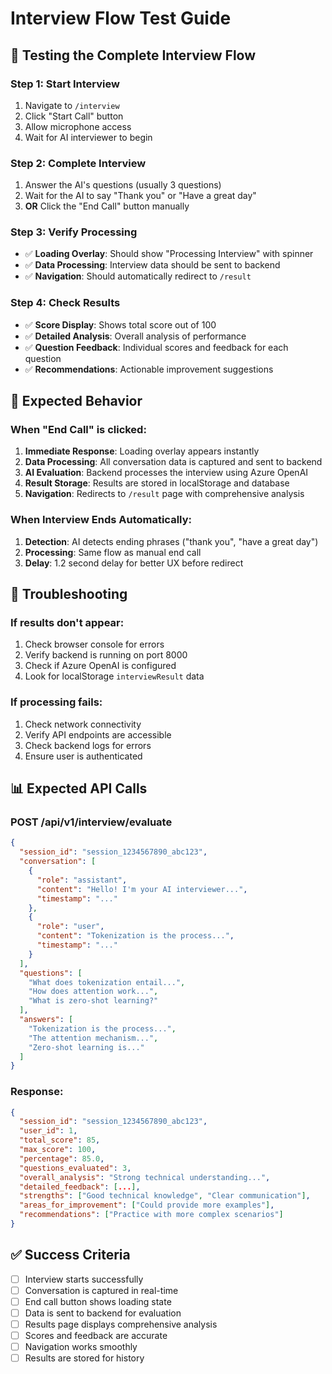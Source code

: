 # Interview Flow Test Guide

## 🧪 Testing the Complete Interview Flow

### **Step 1: Start Interview**

1. Navigate to `/interview`
2. Click "Start Call" button
3. Allow microphone access
4. Wait for AI interviewer to begin

### **Step 2: Complete Interview**

1. Answer the AI's questions (usually 3 questions)
2. Wait for the AI to say "Thank you" or "Have a great day"
3. **OR** Click the "End Call" button manually

### **Step 3: Verify Processing**

- ✅ **Loading Overlay**: Should show "Processing Interview" with spinner
- ✅ **Data Processing**: Interview data should be sent to backend
- ✅ **Navigation**: Should automatically redirect to `/result`

### **Step 4: Check Results**

- ✅ **Score Display**: Shows total score out of 100
- ✅ **Detailed Analysis**: Overall analysis of performance
- ✅ **Question Feedback**: Individual scores and feedback for each question
- ✅ **Recommendations**: Actionable improvement suggestions

## 🔧 Expected Behavior

### **When "End Call" is clicked:**

1. **Immediate Response**: Loading overlay appears instantly
2. **Data Processing**: All conversation data is captured and sent to backend
3. **AI Evaluation**: Backend processes the interview using Azure OpenAI
4. **Result Storage**: Results are stored in localStorage and database
5. **Navigation**: Redirects to `/result` page with comprehensive analysis

### **When Interview Ends Automatically:**

1. **Detection**: AI detects ending phrases ("thank you", "have a great day")
2. **Processing**: Same flow as manual end call
3. **Delay**: 1.2 second delay for better UX before redirect

## 🐛 Troubleshooting

### **If results don't appear:**

1. Check browser console for errors
2. Verify backend is running on port 8000
3. Check if Azure OpenAI is configured
4. Look for localStorage `interviewResult` data

### **If processing fails:**

1. Check network connectivity
2. Verify API endpoints are accessible
3. Check backend logs for errors
4. Ensure user is authenticated

## 📊 Expected API Calls

### **POST /api/v1/interview/evaluate**

```json
{
  "session_id": "session_1234567890_abc123",
  "conversation": [
    {
      "role": "assistant",
      "content": "Hello! I'm your AI interviewer...",
      "timestamp": "..."
    },
    {
      "role": "user",
      "content": "Tokenization is the process...",
      "timestamp": "..."
    }
  ],
  "questions": [
    "What does tokenization entail...",
    "How does attention work...",
    "What is zero-shot learning?"
  ],
  "answers": [
    "Tokenization is the process...",
    "The attention mechanism...",
    "Zero-shot learning is..."
  ]
}
```

### **Response:**

```json
{
  "session_id": "session_1234567890_abc123",
  "user_id": 1,
  "total_score": 85,
  "max_score": 100,
  "percentage": 85.0,
  "questions_evaluated": 3,
  "overall_analysis": "Strong technical understanding...",
  "detailed_feedback": [...],
  "strengths": ["Good technical knowledge", "Clear communication"],
  "areas_for_improvement": ["Could provide more examples"],
  "recommendations": ["Practice with more complex scenarios"]
}
```

## ✅ Success Criteria

- [ ] Interview starts successfully
- [ ] Conversation is captured in real-time
- [ ] End call button shows loading state
- [ ] Data is sent to backend for evaluation
- [ ] Results page displays comprehensive analysis
- [ ] Scores and feedback are accurate
- [ ] Navigation works smoothly
- [ ] Results are stored for history
